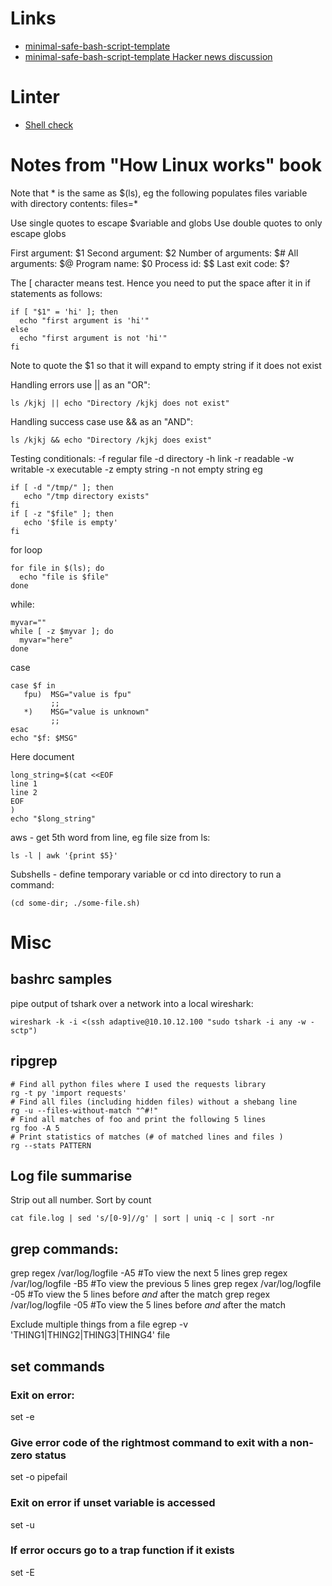 
# Links


* [minimal-safe-bash-script-template](https://betterdev.blog/minimal-safe-bash-script-template/)
* [minimal-safe-bash-script-template Hacker news discussion](https://news.ycombinator.com/item?id=25428621)


# Linter

* [Shell check](https://www.shellcheck.net/)


# Notes from "How Linux works" book
Note that * is the same as $(ls), eg the following populates files variable with directory contents:
files=*

Use single quotes to escape $variable and globs
Use double quotes to only escape globs

First argument: $1
Second argument: $2
Number of arguments: $#
All arguments: $@
Program name: $0
Process id: $$
Last exit code: $?

The [ character means test. Hence you need to put the space after it in if statements as follows:
```
if [ "$1" = 'hi' ]; then
  echo "first argument is 'hi'"
else
  echo "first argument is not 'hi'"
fi
```
Note to quote the $1 so that it will expand to empty string if it does not exist

Handling errors use || as an "OR":
```
ls /kjkj || echo "Directory /kjkj does not exist"
```
Handling success case use && as an "AND":
```
ls /kjkj && echo "Directory /kjkj does exist"
```

Testing conditionals:
-f regular file
-d directory
-h link
-r readable
-w writable
-x executable
-z empty string
-n not empty string
eg
```
if [ -d "/tmp/" ]; then
   echo "/tmp directory exists"
fi
if [ -z "$file" ]; then
   echo '$file is empty'
fi
```
for loop
```
for file in $(ls); do
  echo "file is $file"
done
```
while:
```
myvar=""
while [ -z $myvar ]; do
  myvar="here"
done
```
case
```
case $f in
   fpu)  MSG="value is fpu"
         ;;
   *)    MSG="value is unknown"
         ;; 
esac
echo "$f: $MSG"
```
Here document
```
long_string=$(cat <<EOF
line 1
line 2
EOF
)
echo "$long_string"
```
aws - get 5th word from line, eg file size from ls:
```
ls -l | awk '{print $5}'
```
Subshells - define temporary variable or cd into directory to run a command:
```
(cd some-dir; ./some-file.sh)
```



# Misc
## bashrc samples
pipe output of tshark over a network into a local wireshark:
```
wireshark -k -i <(ssh adaptive@10.10.12.100 "sudo tshark -i any -w - sctp")
```

## ripgrep
```
# Find all python files where I used the requests library
rg -t py 'import requests'
# Find all files (including hidden files) without a shebang line
rg -u --files-without-match "^#!"
# Find all matches of foo and print the following 5 lines
rg foo -A 5
# Print statistics of matches (# of matched lines and files )
rg --stats PATTERN
```


## Log file summarise
Strip out all number. Sort by count
```
cat file.log | sed 's/[0-9]//g' | sort | uniq -c | sort -nr
```
## grep commands:

grep regex /var/log/logfile -A5 #To view the next 5 lines
grep regex /var/log/logfile -B5 #To view the previous 5 lines
grep regex /var/log/logfile -05 #To view the 5 lines before *and* after the match
grep regex /var/log/logfile -05 #To view the 5 lines before *and* after the match

Exclude multiple things from a file
egrep -v 'THING1|THING2|THING3|THING4' file

## set commands
### Exit on error:
set -e
### Give error code of the rightmost command to exit with a non-zero status
set -o pipefail
### Exit on error if unset variable is accessed
set -u
### If error occurs go to a trap function if it exists
set -E
